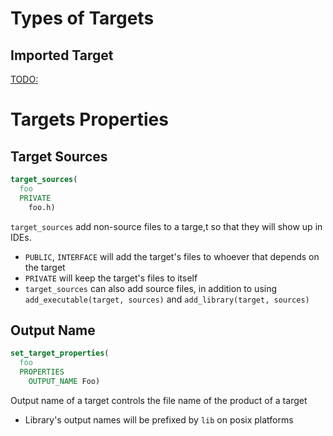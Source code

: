 # Types of Targets

## Imported Target

[TODO:](https://stackoverflow.com/questions/33165270/force-cmake-to-use-the-full-library-path)

# Targets Properties

## Target Sources

```cmake
target_sources(
  foo
  PRIVATE
    foo.h)
```

`target_sources` add non-source files to a targe,t so that they will show up in
IDEs.

- `PUBLIC`, `INTERFACE` will add the target's files to whoever that depends on
  the target
- `PRIVATE` will keep the target's files to itself
- `target_sources` can also add source files, in addition to using
  `add_executable(target, sources)` and `add_library(target, sources)`

## Output Name

```cmake
set_target_properties(
  foo
  PROPERTIES
    OUTPUT_NAME Foo)
```

Output name of a target controls the file name of the product of a target

- Library's output names will be prefixed by `lib` on posix platforms
